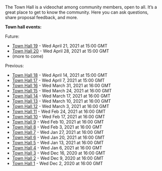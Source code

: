 
The Town Hall is a videochat among community members, open to all. It’s a great place to get to know the community. Here you can ask questions, share proposal feedback, and more.

**Town hall events:**

Future:


* [Town Hall 19](Town-Hall-19) - Wed April 21, 2021 at 15:00 GMT
* [Town Hall 20](Town-Hall-20) - Wed April 28, 2021 at 15:00 GMT
* (more to come)

Previous:

* [Town Hall 18](Town-Hall-18) - Wed April 14, 2021 at 15:00 GMT
* [Town Hall 17](Town-Hall-17) - Wed April 7, 2021 at 15:00 GMT
* [Town Hall 16](Town-Hall-16) - Wed March 31, 2021 at 16:00 GMT
* [Town Hall 15](Town-Hall-15) - Wed March 24, 2021 at 16:00 GMT
* [Town Hall 14](Town-Hall-14) - Wed March 17, 2021 at 16:00 GMT
* [Town Hall 13](Town-Hall-13) - Wed March 10, 2021 at 16:00 GMT
* [Town Hall 12](Town-Hall-12) - Wed March 3, 2021 at 16:00 GMT
* [Town Hall 11](Town-Hall-11) - Wed Feb 24, 2021 at 16:00 GMT
* [Town Hall 10](Town-Hall-10) - Wed Feb 17, 2021 at 16:00 GMT
* [Town Hall 9](Town-Hall-9) - Wed Feb 10, 2021 at 16:00 GMT
* [Town Hall 8](Town-Hall-8) - Wed Feb 3, 2021 at 16:00 GMT
* [Town Hall 7](Town-Hall-7) - Wed Jan 27, 2021 at 16:00 GMT
* [Town Hall 6](Town-Hall-6) - Wed Jan 20, 2021 at 16:00 GMT
* [Town Hall 5](Town-Hall-5) - Wed Jan 13, 2021 at 16:00 GMT
* [Town Hall 4](Town-Hall-4) - Wed Jan 6, 2021 at 16:00 GMT
* [Town Hall 3](Town-Hall-3) - Wed Dec 16, 2020 at 16:00 GMT
* [Town Hall 2](Town-Hall-2) - Wed Dec 9, 2020 at 16:00 GMT
* [Town Hall 1](Town-Hall-1) - Wed Dec 2, 2020 at 16:00 GMT

###

###